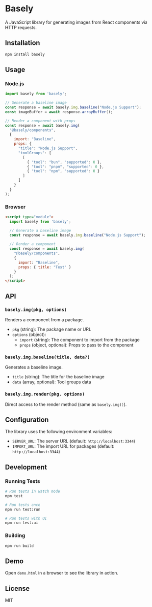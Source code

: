 # Basely

A JavaScript library for generating images from React components via HTTP requests.

## Installation

```bash
npm install basely
```

## Usage

### Node.js

```javascript
import basely from 'basely';

// Generate a baseline image
const response = await basely.img.baseline("Node.js Support");
const imageBuffer = await response.arrayBuffer();

// Render a component with props
const response = await basely.img(
  "@basely/components",
  {
    import: "Baseline",
    props: {
      "title": "Node.js Support",
      "toolGroups": [
        [
          { "tool": "bun", "supported": 0 },
          { "tool": "pnpm", "supported": 0 },
          { "tool": "npm", "supported": 0 }
        ]
      ]
    }
  }
);
```

### Browser

```html
<script type="module">
  import basely from 'basely';

  // Generate a baseline image
  const response = await basely.img.baseline("Node.js Support");
  
  // Render a component
  const response = await basely.img(
    "@basely/components",
    {
      import: "Baseline",
      props: { title: "Test" }
    }
  );
</script>
```

## API

### `basely.img(pkg, options)`

Renders a component from a package.

- `pkg` (string): The package name or URL
- `options` (object):
  - `import` (string): The component to import from the package
  - `props` (object, optional): Props to pass to the component

### `basely.img.baseline(title, data?)`

Generates a baseline image.

- `title` (string): The title for the baseline image
- `data` (array, optional): Tool groups data

### `basely.img.render(pkg, options)`

Direct access to the render method (same as `basely.img()`).

## Configuration

The library uses the following environment variables:

- `SERVER_URL`: The server URL (default: `http://localhost:3344`)
- `IMPORT_URL`: The import URL for packages (default: `http://localhost:3344`)

## Development

### Running Tests

```bash
# Run tests in watch mode
npm test

# Run tests once
npm run test:run

# Run tests with UI
npm run test:ui
```

### Building

```bash
npm run build
```

## Demo

Open `demo.html` in a browser to see the library in action.

## License

MIT 